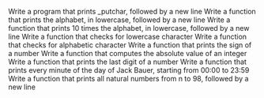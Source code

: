 Write a program that prints _putchar, followed by a new line
Write a function that prints the alphabet, in lowercase, followed by a new line
Write a function that prints 10 times the alphabet, in lowercase, followed by a new line
Write a function that checks for lowercase character
Write a function that checks for alphabetic character
Write a function that prints the sign of a number
Write a function that computes the absolute value of an integer
Write a function that prints the last digit of a number
Write a function that prints every minute of the day of Jack Bauer, starting from 00:00 to 23:59
Write a function that prints all natural numbers from n to 98, followed by a new line
